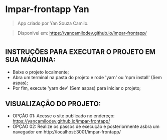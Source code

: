 # Impar-frontapp Yan
> App criado por Yan Souza Camilo. 

> Disponível em: https://yancamilodev.github.io/impar-frontapp/
#
## INSTRUÇÕES PARA EXECUTAR O PROJETO EM SUA MÁQUINA:

 - Baixe o projeto localmente;
 - Abra um terminal na pasta do projeto e rode 'yarn' ou 'npm install' (Sem aspas);
 - Por fim, execute 'yarn dev' (Sem aspas) para iniciar o projeto;

## VISUALIZAÇÃO DO PROJETO:
- OPÇÃO 01: Acesse o site publicado no endereço: https://yancamilodev.github.io/impar-frontapp/
- OPÇÃO 02: Realize os passos de execução e posteriormente asbra um navegador em http://localhost:3001/impar-frontapp/


